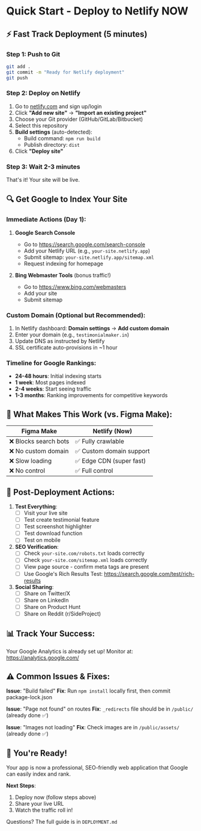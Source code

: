 # Quick Start - Deploy to Netlify NOW

## ⚡ Fast Track Deployment (5 minutes)

### Step 1: Push to Git
```bash
git add .
git commit -m "Ready for Netlify deployment"
git push
```

### Step 2: Deploy on Netlify
1. Go to [netlify.com](https://netlify.com) and sign up/login
2. Click **"Add new site"** → **"Import an existing project"**
3. Choose your Git provider (GitHub/GitLab/Bitbucket)
4. Select this repository
5. **Build settings** (auto-detected):
   - Build command: `npm run build`
   - Publish directory: `dist`
6. Click **"Deploy site"**

### Step 3: Wait 2-3 minutes
That's it! Your site will be live.

## 🔍 Get Google to Index Your Site

### Immediate Actions (Day 1):
1. **Google Search Console**
   - Go to https://search.google.com/search-console
   - Add your Netlify URL (e.g., `your-site.netlify.app`)
   - Submit sitemap: `your-site.netlify.app/sitemap.xml`
   - Request indexing for homepage

2. **Bing Webmaster Tools** (bonus traffic!)
   - Go to https://www.bing.com/webmasters
   - Add your site
   - Submit sitemap

### Custom Domain (Optional but Recommended):
1. In Netlify dashboard: **Domain settings** → **Add custom domain**
2. Enter your domain (e.g., `testimonialmaker.in`)
3. Update DNS as instructed by Netlify
4. SSL certificate auto-provisions in ~1 hour

### Timeline for Google Rankings:
- **24-48 hours**: Initial indexing starts
- **1 week**: Most pages indexed
- **2-4 weeks**: Start seeing traffic
- **1-3 months**: Ranking improvements for competitive keywords

## 🎯 What Makes This Work (vs. Figma Make):

| Figma Make | Netlify (Now) |
|------------|---------------|
| ❌ Blocks search bots | ✅ Fully crawlable |
| ❌ No custom domain | ✅ Custom domain support |
| ❌ Slow loading | ✅ Edge CDN (super fast) |
| ❌ No control | ✅ Full control |

## 🚀 Post-Deployment Actions:

1. **Test Everything**:
   - [ ] Visit your live site
   - [ ] Test create testimonial feature
   - [ ] Test screenshot highlighter
   - [ ] Test download function
   - [ ] Test on mobile

2. **SEO Verification**:
   - [ ] Check `your-site.com/robots.txt` loads correctly
   - [ ] Check `your-site.com/sitemap.xml` loads correctly
   - [ ] View page source - confirm meta tags are present
   - [ ] Use Google's Rich Results Test: https://search.google.com/test/rich-results

3. **Social Sharing**:
   - [ ] Share on Twitter/X
   - [ ] Share on LinkedIn
   - [ ] Share on Product Hunt
   - [ ] Share on Reddit (r/SideProject)

## 📊 Track Your Success:

Your Google Analytics is already set up! Monitor at:
https://analytics.google.com/

## ⚠️ Common Issues & Fixes:

**Issue**: "Build failed"
**Fix**: Run `npm install` locally first, then commit package-lock.json

**Issue**: "Page not found" on routes
**Fix**: `_redirects` file should be in `/public/` (already done ✅)

**Issue**: "Images not loading"
**Fix**: Check images are in `/public/assets/` (already done ✅)

## 🎉 You're Ready!

Your app is now a professional, SEO-friendly web application that Google can easily index and rank.

**Next Steps**:
1. Deploy now (follow steps above)
2. Share your live URL
3. Watch the traffic roll in!

Questions? The full guide is in `DEPLOYMENT.md`
